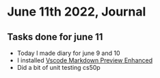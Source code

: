 # June 11th 2022, Journal
## Tasks done for june 11
- Today I made diary for june 9 and 10
- I installed [Vscode Markdown Preview Enhanced](https://marketplace.visualstudio.com/items?itemName=shd101wyy.markdown-preview-enhanced)
- Did a bit of unit testing cs50p

